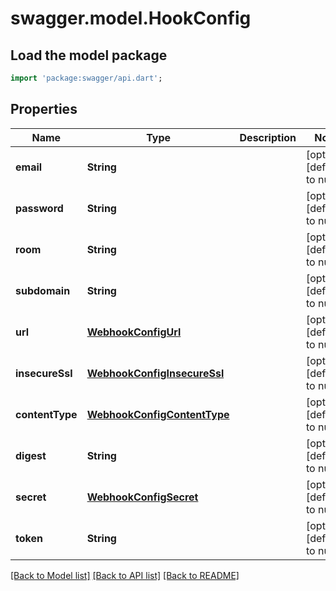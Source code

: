 # swagger.model.HookConfig

## Load the model package
```dart
import 'package:swagger/api.dart';
```

## Properties
Name | Type | Description | Notes
------------ | ------------- | ------------- | -------------
**email** | **String** |  | [optional] [default to null]
**password** | **String** |  | [optional] [default to null]
**room** | **String** |  | [optional] [default to null]
**subdomain** | **String** |  | [optional] [default to null]
**url** | [**WebhookConfigUrl**](WebhookConfigUrl.md) |  | [optional] [default to null]
**insecureSsl** | [**WebhookConfigInsecureSsl**](WebhookConfigInsecureSsl.md) |  | [optional] [default to null]
**contentType** | [**WebhookConfigContentType**](WebhookConfigContentType.md) |  | [optional] [default to null]
**digest** | **String** |  | [optional] [default to null]
**secret** | [**WebhookConfigSecret**](WebhookConfigSecret.md) |  | [optional] [default to null]
**token** | **String** |  | [optional] [default to null]

[[Back to Model list]](../README.md#documentation-for-models) [[Back to API list]](../README.md#documentation-for-api-endpoints) [[Back to README]](../README.md)

